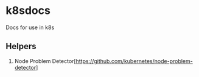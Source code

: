 # k8sdocs
Docs for use in k8s

## Helpers 
1. Node Problem Detector[https://github.com/kubernetes/node-problem-detector]

